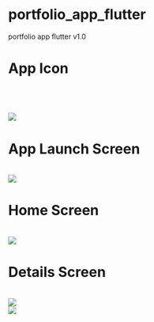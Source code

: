 # portfolio_app_flutter
portfolio app flutter v1.0

<h1>App Icon<h1>
<br>
<img src="images/1.png">


<h1>App Launch Screen</h1>
<br>
<img src="images/2.png">

<h1>Home Screen</h1> 
<br>
<img src="images/3.png">

<h1>Details Screen</h1>
<br>
<img src="images/4.png">
<br>
<img src="images/5.png">
